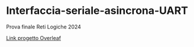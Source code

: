 # Interfaccia-seriale-asincrona-UART
Prova finale Reti Logiche 2024

[Link progetto Overleaf](https://it.overleaf.com/3861312412pbmfpjwnkcrd#0a5341)
